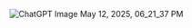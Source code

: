 ![ChatGPT Image May 12, 2025, 06_21_37 PM](https://github.com/user-attachments/assets/7f2027f8-6ae2-4cd3-b98d-fdbcd6e4169e)
